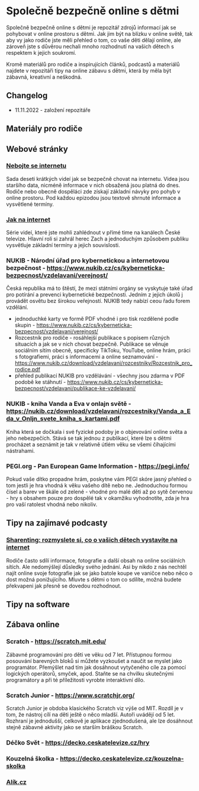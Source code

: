 # Společně bezpečně online s dětmi

Společně bezpečně online s dětmi je repozitář zdrojů informací jak se pohybovat v online prostoru s dětmi. Jak jim být na blízku v online světě, tak aby vy jako rodiče jste měli přehled o tom, co vaše děti dělají online, ale zároveň jste s důvěrou nechali mnoho rozhodnutí na vašich dětech s respektem k jejich soukromí.

Kromě materiálů pro rodiče a inspirujících článků, podcastů a materiálů najdete v repozitáři tipy na online zábavu s dětmi, která by měla být zábavná, kreativní a neškodná.


## Changelog

- 11.11.2022 - založení repozitáře


## Materiály pro rodiče
## Webové stránky
### [Nebojte se internetu](https://www.nebojteseinternetu.cz)
Sada deseti krátkých videí jak se bezpečně chovat na internetu. Videa jsou staršího data, nicméně informace v nich obsažená jsou platná do dnes. Rodiče nebo obecně dospěláci zde získají základní návyky pro pohyb v online prostoru. Pod každou epizodou jsou textově shrnuté informace a vysvětlené termíny.

### [Jak na internet](https://www.jaknainternet.cz/)
Série videí, které jste mohli zahlédnout v přímé time na kanálech České televize. Hlavní roli si zahrál herec Zach a jednoduchým způsobem publiku vysvětluje základní termíny a jejich souvislosti.

### NUKIB - Národní úřad pro kybernetickou a internetovou bezpečnost - https://www.nukib.cz/cs/kyberneticka-bezpecnost/vzdelavani/verejnost/
Česká republika má to štěstí, že mezi státními orgány se vyskytuje také úřad pro potírání a prevenci kybernetické bezpečnosti. Jedním z jejich úkolů j provádět osvětu bez širokou veřejností. NUKIB tedy nabízí ceou řadu forem vzdělání.
- jednoduchké karty ve formě PDF vhodné i pro tisk rozdělené podle skupin - https://www.nukib.cz/cs/kyberneticka-bezpecnost/vzdelavani/verejnost/
- Rozcestník pro rodiče - rosáhlejší publikace s popisem různých situacích a jak se v nich chovat bezpečně. Publikace se věnuje sociálním sítím obecně, specificky TikToku, YouTube, online hrám, práci s fotografiemi, práci s informacemi a online seznamování - https://www.nukib.cz/download/vzdelavani/rozcestniky/Rozcestnik_pro_rodice.pdf
- přehled publikací NUKIB pro vzdělávání - všechny jsou zdarma v PDF podobě ke stáhnutí - https://www.nukib.cz/cs/kyberneticka-bezpecnost/vzdelavani/publikace-ke-vzdelavani/

### NUKIB - kniha Vanda a Eva v onlajn světě - https://nukib.cz/download/vzdelavani/rozcestniky/Vanda_a_Eda_v_Onljn_svete_kniha_s_kartami.pdf
Kniha která se dočkala i své fyzické podoby je o objevování online světa a jeho nebezpečích. Stává se tak jednou z publikací, které lze s dětmi procházet a seznámit je tak v relativně útlém věku se všemi číhajícími nástrahami.

### PEGI.org - Pan European Game Information - https://pegi.info/
Pokud vaše dítko propadne hrám, poskytne vám PEGI skóre jasný přehled o tom jestli je hra vhodná k věku vašeho dítě nebo ne. Jednoduchou formou čísel a barev ve škále od zelené - vhodné pro malé děti až po sytě červenou - hry s obsahem pouze pro dospělé tak v okamžiku vyhodnotíte, zda je hra pro vaší ratolest vhodná nebo nikoliv.

## Tipy na zajímavé podcasty
### [Sharenting: rozmyslete si, co o vašich dětech vystavíte na internet](https://podcasts.google.com/feed/aHR0cHM6Ly9hcGkubXVqcm96aGxhcy5jei9yc3MvcG9kY2FzdC85Mzg1ZWY4NC1jNzEwLTM4ZTAtYjczMS0xMjJlYjIyNmZkNGMucnNz/episode/YTZjY2U3NWEtNDY3Mi00OTQwLWEzMzctN2NkZTU5ZDQ4MTM2?ep=1)
Rodiče často sdílí informace, fotografie a další obsah na online sociálních sítích. Ale nedomýšlejí důsledky svého jednání. Asi by nikdo z nás nechtěl najít online svoje fotografie jak se jako batole koupe ve vaničce nebo něco o dost možná ponižujícího. Mluvte s dětmi o tom co sdílíte, možná budete překvapeni jak přesně se dovedou rozhodnout.

## Tipy na software


## Zábava online
### Scratch - https://scratch.mit.edu/
Zábavné programování pro děti ve věku od 7 let. Přístupnou formou posouvání barevných bloků si můžete vyzkoušet a naučit se myslet jako programátor. Přemýšlet nad tím jak dosáhnout vytyčeného cíle za pomocí logických operátorů, smyček, apod. Staňte se na chvilku skutečnými programátory a při té příležitosti vyrobte interaktivní dílo.

### Scratch Junior - https://www.scratchjr.org/
Scratch Junior je obdoba klasického Scratch viz výše od MIT. Rozdíl je v tom, že nástroj cílí na děti ještě o něco mladší. Autoři uvádějí od 5 let. Rozhraní je jednodušší, celkově je aplikace zjednodušená, ale lze dosáhnout stejně zábavné aktivity jako se starším bráškou Scratch.

### Déčko Svět - https://decko.ceskatelevize.cz/hry

### Kouzelná školka - https://decko.ceskatelevize.cz/kouzelna-skolka

### [Alík.cz](https://www.alik.cz)

